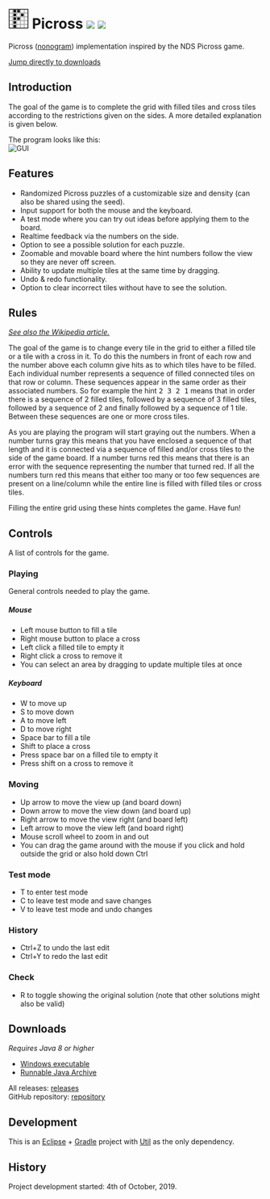 # <img src="Picross/src/icon.png" width="40"/> Picross [![](https://img.shields.io/github/release/RoanH/Picross.svg)](https://github.com/RoanH/Picross/releases) [![](https://img.shields.io/github/downloads/RoanH/Picross/total.svg)](#downloads)
Picross ([nonogram](https://en.wikipedia.org/wiki/Nonogram)) implementation inspired by the NDS Picross game.

[Jump directly to downloads](#downloads)

## Introduction
The goal of the game is to complete the grid with filled tiles and cross tiles according to the restrictions given on the sides. A more detailed explanation is given below.

The program looks like this:    
![GUI](https://i.imgur.com/HHkKVyv.png)

## Features
- Randomized Picross puzzles of a customizable size and density (can also be shared using the seed).
- Input support for both the mouse and the keyboard.
- A test mode where you can try out ideas before applying them to the board.
- Realtime feedback via the numbers on the side.
- Option to see a possible solution for each puzzle.
- Zoomable and movable board where the hint numbers follow the view so they are never off screen.
- Ability to update multiple tiles at the same time by dragging.
- Undo & redo functionality.
- Option to clear incorrect tiles without have to see the solution.

## Rules
_[See also the Wikipedia article.](https://en.wikipedia.org/wiki/Nonogram)_

The goal of the game is to change every tile in the grid to either a filled tile or a tile with a cross in it. To do this the numbers in front of each row and the number above each column give hits as to which tiles have to be filled. Each individual number represents a sequence of filled connected tiles on that row or column. These sequences appear in the same order as their associated numbers. So for example the hint <tt>2 3 2 1</tt> means that in order there is a sequence of 2 filled tiles, followed by a sequence of 3 filled tiles, followed by a sequence of 2 and finally followed by a sequence of 1 tile. Between these sequences are one or more cross tiles.

As you are playing the program will start graying out the numbers. When a number turns gray this means that you have enclosed a sequence of that length and it is connected via a sequence of filled and/or cross tiles to the side of the game board. If a number turns red this means that there is an error with the sequence representing the number that turned red. If all the numbers turn red this means that either too many or too few sequences are present on a line/column while the entire line is filled with filled tiles or cross tiles.

Filling the entire grid using these hints completes the game. Have fun!

## Controls
A list of controls for the game.

### Playing
General controls needed to play the game.

##### Mouse
- Left mouse button to fill a tile
- Right mouse button to place a cross
- Left click a filled tile to empty it
- Right click a cross to remove it
- You can select an area by dragging to update multiple tiles at once

##### Keyboard
- W to move up
- S to move down
- A to move left
- D to move right
- Space bar to fill a tile
- Shift to place a cross
- Press space bar on a filled tile to empty it
- Press shift on a cross to remove it

### Moving
- Up arrow to move the view up (and board down)
- Down arrow to move the view down (and board up)
- Right arrow to move the view right (and board left)
- Left arrow to move the view left (and board right)
- Mouse scroll wheel to zoom in and out
- You can drag the game around with the mouse if you click and hold outside the grid or also hold down Ctrl

### Test mode
- T to enter test mode
- C to leave test mode and save changes
- V to leave test mode and undo changes

### History
- Ctrl+Z to undo the last edit
- Ctrl+Y to redo the last edit

### Check
- R to toggle showing the original solution (note that other solutions might also be valid)

## Downloads
_Requires Java 8 or higher_  
- [Windows executable](https://github.com/RoanH/Picross/releases/download/v1.4/Picross-v1.4.exe)    
- [Runnable Java Archive](https://github.com/RoanH/Picross/releases/download/v1.4/Picross-v1.4.jar)

All releases: [releases](https://github.com/RoanH/Picross/releases)<br>
GitHub repository: [repository](https://github.com/RoanH/Picross)<br>

## Development
This is an [Eclipse](https://www.eclipse.org/) + [Gradle](https://gradle.org/) project with [Util](https://github.com/RoanH/Util) as the only dependency.

## History
Project development started: 4th of October, 2019.